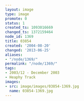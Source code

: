 ```yaml
---
layout: image
type: image
promote: 0
status: 1
created_ts: 1093016669
changed_ts: 1372159464
node_id: 1369
title: 03854
created: '2004-08-20'
changed: '2013-06-25'
aliases:
- "/node/1369/"
permalink: "/node/1369/"
tags:
- 2003/12 - December 2003
- Heaphy Track
images:
- src: image/images/03854-1369.jpg
  name: 03854-1369.jpg
---
```


